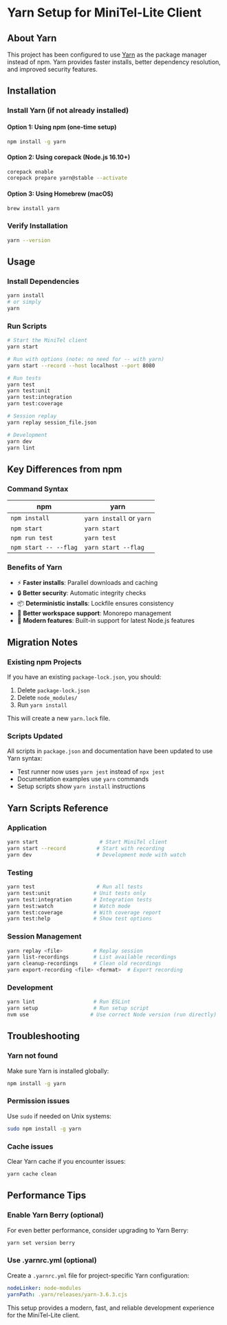 # Yarn Setup for MiniTel-Lite Client

## About Yarn

This project has been configured to use [Yarn](https://yarnpkg.com/) as the
package manager instead of npm. Yarn provides faster installs, better
dependency resolution, and improved security features.

## Installation

### Install Yarn (if not already installed)

#### Option 1: Using npm (one-time setup)

```bash
npm install -g yarn
```

#### Option 2: Using corepack (Node.js 16.10+)

```bash
corepack enable
corepack prepare yarn@stable --activate
```

#### Option 3: Using Homebrew (macOS)

```bash
brew install yarn
```

### Verify Installation

```bash
yarn --version
```

## Usage

### Install Dependencies

```bash
yarn install
# or simply
yarn
```

### Run Scripts

```bash
# Start the MiniTel client
yarn start

# Run with options (note: no need for -- with yarn)
yarn start --record --host localhost --port 8080

# Run tests
yarn test
yarn test:unit
yarn test:integration
yarn test:coverage

# Session replay
yarn replay session_file.json

# Development
yarn dev
yarn lint
```

## Key Differences from npm

### Command Syntax

| npm | yarn |
|-----|------|
| `npm install` | `yarn install` or `yarn` |
| `npm start` | `yarn start` |
| `npm run test` | `yarn test` |
| `npm start -- --flag` | `yarn start --flag` |

### Benefits of Yarn

- ⚡ **Faster installs**: Parallel downloads and caching
- 🔒 **Better security**: Automatic integrity checks
- 📦 **Deterministic installs**: Lockfile ensures consistency
- 🎯 **Better workspace support**: Monorepo management
- 🚀 **Modern features**: Built-in support for latest Node.js features

## Migration Notes

### Existing npm Projects

If you have an existing `package-lock.json`, you should:

1. Delete `package-lock.json`
2. Delete `node_modules/`
3. Run `yarn install`

This will create a new `yarn.lock` file.

### Scripts Updated

All scripts in `package.json` and documentation have been updated to use Yarn syntax:

- Test runner now uses `yarn jest` instead of `npx jest`
- Documentation examples use `yarn` commands
- Setup scripts show `yarn install` instructions

## Yarn Scripts Reference

### Application

```bash
yarn start                    # Start MiniTel client
yarn start --record          # Start with recording
yarn dev                     # Development mode with watch
```

### Testing

```bash
yarn test                    # Run all tests
yarn test:unit              # Unit tests only
yarn test:integration       # Integration tests
yarn test:watch             # Watch mode
yarn test:coverage          # With coverage report
yarn test:help              # Show test options
```

### Session Management

```bash
yarn replay <file>          # Replay session
yarn list-recordings        # List available recordings
yarn cleanup-recordings     # Clean old recordings
yarn export-recording <file> <format>  # Export recording
```

### Development

```bash
yarn lint                   # Run ESLint
yarn setup                  # Run setup script
nvm use                    # Use correct Node version (run directly)
```

## Troubleshooting

### Yarn not found

Make sure Yarn is installed globally:

```bash
npm install -g yarn
```

### Permission issues

Use `sudo` if needed on Unix systems:

```bash
sudo npm install -g yarn
```

### Cache issues

Clear Yarn cache if you encounter issues:

```bash
yarn cache clean
```

## Performance Tips

### Enable Yarn Berry (optional)

For even better performance, consider upgrading to Yarn Berry:

```bash
yarn set version berry
```

### Use .yarnrc.yml (optional)

Create a `.yarnrc.yml` file for project-specific Yarn configuration:

```yaml
nodeLinker: node-modules
yarnPath: .yarn/releases/yarn-3.6.3.cjs
```

This setup provides a modern, fast, and reliable development experience for
the MiniTel-Lite client.
